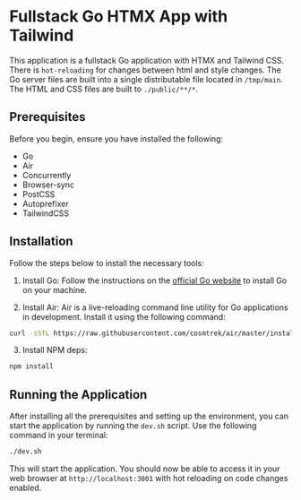 # Fullstack Go HTMX App with Tailwind

This application is a fullstack Go application with HTMX and Tailwind CSS.
There is `hot-reloading` for changes between html and style changes.
The Go server files are built into a single distributable file located in `/tmp/main`. The HTML and CSS files are built to `./public/**/*`.

## Prerequisites

Before you begin, ensure you have installed the following:

- Go
- Air
- Concurrently
- Browser-sync
- PostCSS
- Autoprefixer
- TailwindCSS

## Installation

Follow the steps below to install the necessary tools:

1. Install Go: Follow the instructions on the [official Go website](https://golang.org/doc/install) to install Go on your machine.

2. Install Air: Air is a live-reloading command line utility for Go applications in development. Install it using the following command:

```bash
curl -sSfL https://raw.githubusercontent.com/cosmtrek/air/master/install.sh | sh -s
```

3. Install NPM deps:

```bash
npm install
```

## Running the Application

After installing all the prerequisites and setting up the environment, you can start the application by running the `dev.sh` script. Use the following command in your terminal:

```bash
./dev.sh
```

This will start the application. You should now be able to access it in your web browser at `http://localhost:3001` with hot reloading on code changes enabled.
